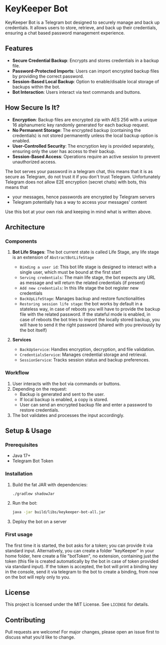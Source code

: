 # KeyKeeper Bot

KeyKeeper Bot is a Telegram bot designed to securely manage and back up credentials. It allows users to store, retrieve, and back up their credentials, ensuring a chat based password management experience.

## Features

- **Secure Credential Backup**: Encrypts and stores credentials in a backup file.
- **Password-Protected Imports**: Users can import encrypted backup files by providing the correct password.
- **Session-Based Local Backup**: Option to enable/disable local storage of backups within the bot.
- **Bot Interaction**: Users interact via text commands and buttons.

## How Secure Is It?
- **Encryption**: Backup files are encrypted zip with AES 256 with a unique 16 alphanumeric key randomly generated for each backup request.
- **No Permanent Storage**: The encrypted backup (containing the credentials) is not stored permanently unless the local backup option is enabled.
- **User-Controlled Security**: The encryption key is provided separately, ensuring only the user has access to their backup.
- **Session-Based Access**: Operations require an active session to prevent unauthorized access.

The bot serves your password in a telegram chat, this means that it is as secure as Telegram, do not trust it if you don't trust Telegram. Unfortunately Telegram does not allow E2E encryption (secret chats) with bots, this means that 
- your messages, hence passwords are encrypted by Telegram servers
- Telegram potentially has a way to access your messages' content

Use this bot at your own risk and keeping in mind what is written above.

## Architecture

### Components

1. **Bot Life Stages**: The bot current state is called Life Stage, any life stage is an extension of `AbstractBotLifeStage`
   - `Binding a user id`: This bot life stage is designed to interact with a single user, which must be bound at the first start
   - `Serving credentials`: The main life stage, the bot expects any URL as message and will return the related credentials (if present)
   - `Add new credentials`: In this life stage the bot register new credentials 
   - `BackUpLifeStage`: Manages backup and restore functionalities
   - `Restoring session life stage`:  the bot works by default in a stateless way, in case of reboots you will have to provide the backup file with the related password. If the stateful mode is enabled, in case of reboots the bot tries to import the locally stored backup, you will have to send it the right password (shared with you previously by the bot itself)

3. **Services**
   - `BackUpService`: Handles encryption, decryption, and file validation.
   - `CredentialsService`: Manages credential storage and retrieval.
   - `SessionService`: Tracks session status and backup preferences.

### Workflow

1. User interacts with the bot via commands or buttons.
2. Depending on the request:
   - Backup is generated and sent to the user.
   - If local backup is enabled, a copy is stored.
   - User can send an encrypted backup file and enter a password to restore credentials.
3. The bot validates and processes the input accordingly.

## Setup & Usage

### Prerequisites
- Java 17+
- Telegram Bot Token

### Installation

1. Build the fat JAR with dependencies:
   ```sh
   ./gradlew shadowJar
   ```
2. Run the bot:
   ```sh
   java -jar build/libs/keykeeper-bot-all.jar
   ```
3. Deploy the bot on a server

### First usage
The first time it is started, the bot asks for a token; you can provide it via standard input. Alternatively, you can create a folder "keyKeeper" in your home folder, here create a file "botToken", no extension, containing just the token (this file is created automatically by the bot in case of token provided via standard input).
If the token is accepted, the bot will print a binding key in the console, send it via telegram to the bot to create a binding, from now on the bot will reply only to you.

## License
This project is licensed under the MIT License. See `LICENSE` for details.

## Contributing
Pull requests are welcome! For major changes, please open an issue first to discuss what you’d like to change.

